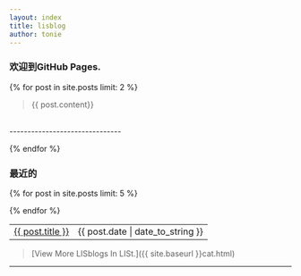 ```yaml
---
layout: index
title: lisblog
author: tonie
---
```

<h3>欢迎到GitHub Pages.</h3>

{% for post in site.posts limit: 2 %}

> {{ post.content}}
</br>
-------------------------------

{% endfor %}
<br/>

<h3>最近的</h3>
<table>
{% for post in site.posts limit: 5 %}
<tr>
	<td>
		<a href="{{ site.baseurl }}{{ post.url }}">{{ post.title }}</a>
	</td>
	<td>
		<label>{{ post.date | date_to_string }}</label>
	</td>
</tr>

{% endfor %}
</table>

> [View More LISblogs In LISt.]({{ site.baseurl }}cat.html)
-----------------------------------------------------------

